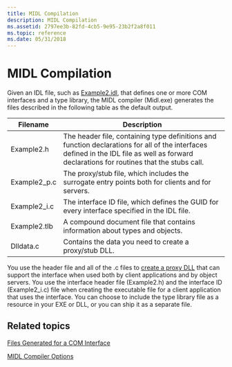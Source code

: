 ```yaml
---
title: MIDL Compilation
description: MIDL Compilation
ms.assetid: 2797ee3b-82fd-4cb5-9e95-23b2f2a8f011
ms.topic: reference
ms.date: 05/31/2018
---
```


# MIDL Compilation

Given an IDL file, such as [Example2.idl](anatomy-of-an-idl-file.md), that defines one or more COM interfaces and a type library, the MIDL compiler (Midl.exe) generates the files described in the following table as the default output.



| Filename                 | Description                                                                                                                                                                                           |
|--------------------------|-------------------------------------------------------------------------------------------------------------------------------------------------------------------------------------------------------|
| Example2.h<br/>    | The header file, containing type definitions and function declarations for all of the interfaces defined in the IDL file as well as forward declarations for routines that the stubs call.<br/> |
| Example2\_p.c<br/> | The proxy/stub file, which includes the surrogate entry points both for clients and for servers.<br/>                                                                                           |
| Example2\_i.c<br/> | The interface ID file, which defines the GUID for every interface specified in the IDL file.<br/>                                                                                               |
| Example2.tlb<br/>  | A compound document file that contains information about types and objects.<br/>                                                                                                                |
| Dlldata.c<br/>     | Contains the data you need to create a proxy/stub DLL.<br/>                                                                                                                                     |



 

You use the header file and all of the .c files to [create a proxy DLL](building-and-registering-a-proxy-dll.md) that can support the interface when used both by client applications and by object servers. You use the interface header file (Example2.h) and the interface ID (Example2\_i.c) file when creating the executable file for a client application that uses the interface. You can choose to include the type library file as a resource in your EXE or DLL, or you can ship it as a separate file.

## Related topics

<dl> <dt>

[Files Generated for a COM Interface](/windows/desktop/Midl/files-generated-for-a-com-interface)
</dt> <dt>

[MIDL Compiler Options](midl-compiler-options.md)
</dt> </dl>

 


